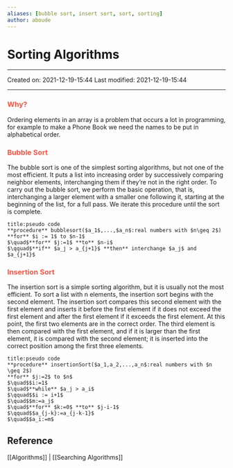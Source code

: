 ```yaml
---
aliases: [bubble sort, insert sort, sort, sorting]
author: aboude
---
```

# Sorting Algorithms
___

Created on: 2021-12-19-15:44
Last modified: 2021-12-19-15:44

___
### <span style="color: #ff5545;text-transform: capitalize;">Why?</span>
Ordering elements in an array is a problem that occurs a lot in programming, for example to make a Phone Book we need the names to be put in alphabetical order.

### <span style="color: #ff5545;text-transform: capitalize;">Bubble sort</span>
The bubble sort is one of the simplest sorting algorithms, but not one of the most efficient. It puts a list into increasing order by successively comparing neighbor elements, interchanging them if they’re not in the right order. To carry out the bubble sort, we perform the basic operation, that is, interchanging a larger element with a smaller one following it, starting at the beginning of the list, for a full pass. We iterate this procedure until the sort is complete.

```ad-note
title:pseudo code
**procedure** bubblesort($a_1$,...,$a_n$:real numbers with $n\geq 2$)
**for** $i := 1$ to $n-1$
$\quad$**for** $j:=1$ **to** $n-i$
$\qquad$**if** $a_j > a_{j+1}$ **then** interchange $a_j$ and $a_{j+1}$ 
```

### <span style="color: #ff5545;text-transform: capitalize;">Insertion sort</span>
The insertion sort is a simple sorting algorithm, but it is usually not the most efficient. To sort a list with n elements, the insertion sort begins with the second element. The insertion sort compares this second element with the first element and inserts it before the first element if it does not exceed the first element and after the first element if it exceeds the first element. At this point, the first two elements are in the correct order. The third element is then compared with the first element, and if it is larger than the first element, it is compared with the second element; it is inserted into the correct position among the first three elements.

```ad-note
title:pseudo code
**procedure** insertionSort($a_1,a_2,...,a_n$:real numbers with $n \geq 2$)
**for** $j:=2$ to $n$
$\quad$$i:=1$
$\quad$**while** $a_j > a_i$
$\qquad$$i := i+1$
$\quad$$m:=a_j$
$\quad$**for** $k:=0$ **to** $j-i-1$
$\qquad$$a_{j-k}:=a_{j-k-1}$
$\quad$$a_i:=m$
```
## Reference
[[Algorithms]] | [[Searching Algorithms]]